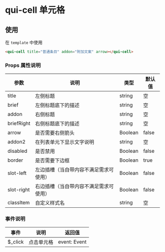 # qui-cell 单元格

## 使用

在 `template` 中使用
```html
<qui-cell title="普通条目" addon="附加文案" arrow></qui-cell>
```

### Props 属性说明

| 参数 | 说明 | 类型 | 默认值 |
| ---- | ---- | ---- | ---- |
| title | 左侧标题 | string | 空 |
| brief | 左侧标题底下的描述 | string| 空 |
| addon | 右侧标题 | string | 空 |
| briefRight | 右侧标题底下的描述 | string| 空 |
| arrow | 是否需要右侧箭头 | Boolean| false |
| addon2 | 在列表单元下显示文字说明 | string | 空 |
| disabled | 是否禁用 | Boolean| false |
| border | 是否需要下边框 | Boolean | true |
| slot-left | 左边插槽（当自带内容不满足需求可使用） | Boolean| false |
| slot-right | 右边插槽（当自带内容不满足需求可使用） | Boolean| false |
| classItem | 自定义样式名 | string| 空 |

### 事件说明

| 事件 | 说明 | 返回值 |
| ---- | ---- | ---- |
| $_click | 点击单元格 | event: Event |
